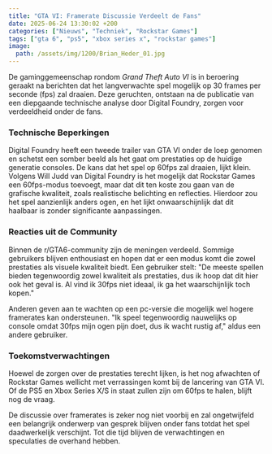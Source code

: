 ```yaml
---
title: "GTA VI: Framerate Discussie Verdeelt de Fans"
date: 2025-06-24 13:30:02 +200
categories: ["Nieuws", "Techniek", "Rockstar Games"]
tags: ["gta 6", "ps5", "xbox series x", "rockstar games"]
image:
  path: /assets/img/1200/Brian_Heder_01.jpg
---
```


De gaminggemeenschap rondom *Grand Theft Auto VI* is in beroering geraakt na berichten dat het langverwachte spel mogelijk op 30 frames per seconde (fps) zal draaien. Deze geruchten, ontstaan na de publicatie van een diepgaande technische analyse door Digital Foundry, zorgen voor verdeeldheid onder de fans.

### Technische Beperkingen

Digital Foundry heeft een tweede trailer van GTA VI onder de loep genomen en schetst een somber beeld als het gaat om prestaties op de huidige generatie consoles. De kans dat het spel op 60fps zal draaien, lijkt klein. Volgens Will Judd van Digital Foundry is het mogelijk dat Rockstar Games een 60fps-modus toevoegt, maar dat dit ten koste zou gaan van de grafische kwaliteit, zoals realistische belichting en reflecties. Hierdoor zou het spel aanzienlijk anders ogen, en het lijkt onwaarschijnlijk dat dit haalbaar is zonder significante aanpassingen.

### Reacties uit de Community

Binnen de r/GTA6-community zijn de meningen verdeeld. Sommige gebruikers blijven enthousiast en hopen dat er een modus komt die zowel prestaties als visuele kwaliteit biedt. Een gebruiker stelt: "De meeste spellen bieden tegenwoordig zowel kwaliteit als prestaties, dus ik hoop dat dit hier ook het geval is. Al vind ik 30fps niet ideaal, ik ga het waarschijnlijk toch kopen."

Anderen geven aan te wachten op een pc-versie die mogelijk wel hogere framerates kan ondersteunen. "Ik speel tegenwoordig nauwelijks op console omdat 30fps mijn ogen pijn doet, dus ik wacht rustig af," aldus een andere gebruiker.

### Toekomstverwachtingen

Hoewel de zorgen over de prestaties terecht lijken, is het nog afwachten of Rockstar Games wellicht met verrassingen komt bij de lancering van GTA VI. Of de PS5 en Xbox Series X/S in staat zullen zijn om 60fps te halen, blijft nog de vraag.

De discussie over framerates is zeker nog niet voorbij en zal ongetwijfeld een belangrijk onderwerp van gesprek blijven onder fans totdat het spel daadwerkelijk verschijnt. Tot die tijd blijven de verwachtingen en speculaties de overhand hebben.